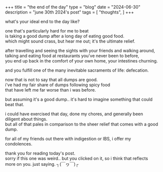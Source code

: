 +++
title = "the end of the day"
type = "blog"
date = "2024-06-30"
description = "june 30th 2024's post"
tags = [
    "thoughts",
]
+++

what's your ideal end to the day like?

one that's particularly hard for me to beat\
is taking a good dump after a long day of eating good food.\
which might sound crass, but hear me out; it's the ultimate relief.

after travelling and seeing the sights with your friends and walking around,\
talking and eating food at restaurants you've never been to before,\
you end up back in the comfort of your own home, your intestines churning.

and you fulfill one of the many inevitable sacraments of life: defecation.

now that is not to say that all dumps are good.\
i've had my fair share of dumps following spicy food\
that have left me far worse than i was before.

but assuming it's a good dump.. it's hard to imagine something that could beat that.

i could have exercised that day, done my chores, and generally been diligent about things.\
but all of that pales in comparison to the sheer relief that comes with a good dump.

for all of my friends out there with indigestion or IBS, i offer my condolences.

thank you for reading today's post.\
sorry if this one was weird.. but you clicked on it, so i think that reflects more on you. just saying. ┐(￣ヮ￣)┌